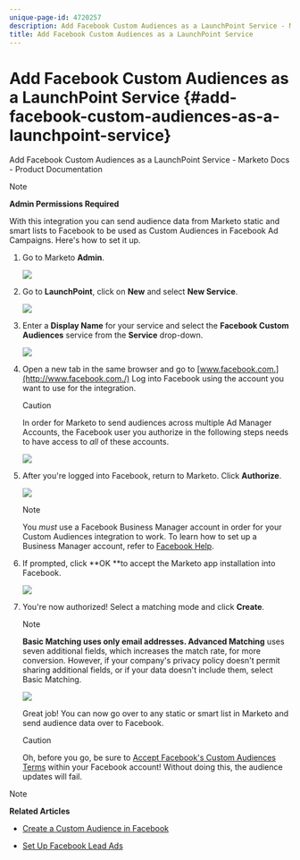 ```yaml
---
unique-page-id: 4720257
description: Add Facebook Custom Audiences as a LaunchPoint Service - Marketo Docs - Product Documentation
title: Add Facebook Custom Audiences as a LaunchPoint Service
---
```


# Add Facebook Custom Audiences as a LaunchPoint Service {#add-facebook-custom-audiences-as-a-launchpoint-service}

Add Facebook Custom Audiences as a LaunchPoint Service - Marketo Docs - Product Documentation

>[!NOTE]
>
>**Admin Permissions Required**

With this integration you can send audience data from Marketo static and smart lists to Facebook to be used as Custom Audiences in Facebook Ad Campaigns. Here's how to set it up.

1. Go to Marketo **Admin**.

   ![](assets/image2016-11-29-10-3a50-3a29.png)

1. Go to **LaunchPoint**, click on **New** and select **New Service**.

   ![](assets/image2016-11-29-10-3a51-3a11.png)

1. Enter a **Display Name** for your service and select the **Facebook Custom Audiences** service from the **Service** drop-down.

   ![](assets/image2016-11-29-12-3a51-3a8.png)

1. Open a new tab in the same browser and go to [www.facebook.com.](http://www.facebook.com./) Log into Facebook using the account you want to use for the integration.

   >[!CAUTION]
   >
   >In order for Marketo to send audiences across multiple Ad Manager Accounts, the Facebook user you authorize in the following steps needs to have access to *all* of these accounts.

   ![](assets/image2016-11-29-10-3a52-3a29.png)

1. After you're logged into Facebook, return to Marketo. Click **Authorize**.

   ![](assets/fb-custom-authorize-hand.png)

   >[!NOTE]
   >
   >You *must* use a Facebook Business Manager account in order for your Custom Audiences integration to work. To learn how to set up a Business Manager account, refer to [Facebook Help](https://www.facebook.com/business/help/1710077379203657).

1. If prompted, click **OK **to accept the Marketo app installation into Facebook.

   ![](assets/image2016-11-29-10-3a56-3a3.png)

1. You're now authorized! Select a matching mode and click **Create**.

   >[!NOTE]
   >
   >**Basic Matching **uses only email addresses.** Advanced Matching** uses seven additional fields, which increases the match rate, for more conversion. However, if your company's privacy policy doesn't permit sharing additional fields, or if your data doesn't include them, select Basic Matching.

   ![](assets/fb-custom-adv-matching-hands.png)

   Great job! You can now go over to any static or smart list in Marketo and send audience data over to Facebook.

   >[!CAUTION]
   >
   >Oh, before you go, be sure to [Accept Facebook's Custom Audiences Terms](https://www.facebook.com/ads/manage/customaudiences/tos.php) within your Facebook account! Without doing this, the audience updates will fail.

>[!NOTE]
>
>**Related Articles**
>
>* [Create a Custom Audience in Facebook](../../../../welcome-to-marketo-docs/product-docs/demand-generation/facebook/create-a-custom-audience-in-facebook.md)
>
>* [Set Up Facebook Lead Ads](../../../../welcome-to-marketo-docs/product-docs/demand-generation/facebook/set-up-facebook-lead-ads.md)
>

